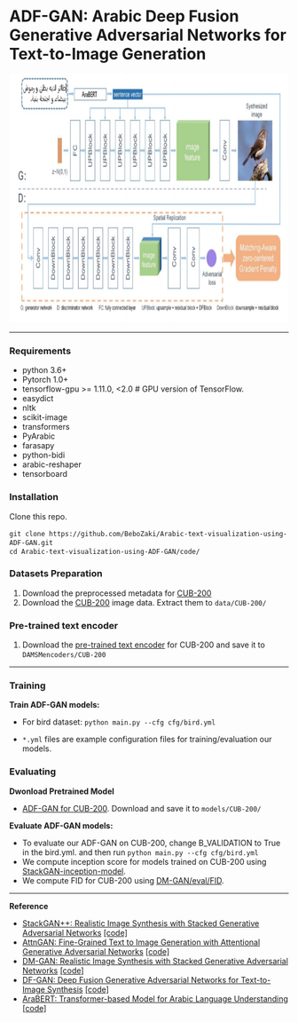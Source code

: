 # ADF-GAN: Arabic Deep Fusion Generative Adversarial Networks for Text-to-Image Generation

<img src="model.PNG" width="900px" height="448px"/>

---
### Requirements
- python 3.6+
- Pytorch 1.0+
- tensorflow-gpu  >= 1.11.0, <2.0 # GPU version of TensorFlow.
- easydict
- nltk
- scikit-image
- transformers
- PyArabic
- farasapy
- python-bidi
- arabic-reshaper
- tensorboard


### Installation
Clone this repo.
```
git clone https://github.com/BeboZaki/Arabic-text-visualization-using-ADF-GAN.git
cd Arabic-text-visualization-using-ADF-GAN/code/
```

### Datasets Preparation
1. Download the preprocessed metadata for [CUB-200](https://drive.google.com/drive/folders/137IXPY0rpRAh9rCsQTKQesrZ4lvvn5mx?usp=sharing)
2. Download the [CUB-200](http://www.vision.caltech.edu/visipedia/CUB-200-2011.html) image data. Extract them to `data/CUB-200/`

### Pre-trained text encoder
1. Download the [pre-trained text encoder](https://drive.google.com/file/d/17M9Xn5Nhk7DfMHY1_movO4MAw60UsvU1/view?usp=sharing) for CUB-200 and save it to `DAMSMencoders/CUB-200`

---
### Training
**Train ADF-GAN models:**
  - For bird dataset: `python main.py --cfg cfg/bird.yml`

- `*.yml` files are example configuration files for training/evaluation our models.

### Evaluating

**Dwonload Pretrained Model**
- [ADF-GAN for CUB-200](https://drive.google.com/file/d/14qv3kM-g0Hd1ZcfGlNyEnKAUUZhKr67u/view?usp=sharing). Download and save it to `models/CUB-200/`

**Evaluate ADF-GAN models:**

- To evaluate our ADF-GAN on CUB-200, change B_VALIDATION to True in the bird.yml. and then run `python main.py --cfg cfg/bird.yml`
- We compute inception score for models trained on CUB-200 using [StackGAN-inception-model](https://github.com/hanzhanggit/StackGAN-inception-model).
- We compute FID for CUB-200 using [DM-GAN/eval/FID](https://github.com/MinfengZhu/DM-GAN/tree/master/eval/FID). 

---
**Reference**
- [StackGAN++: Realistic Image Synthesis with Stacked Generative Adversarial Networks](https://arxiv.org/abs/1710.10916) [[code]](https://github.com/hanzhanggit/StackGAN-v2)
- [AttnGAN: Fine-Grained Text to Image Generation with Attentional Generative Adversarial Networks](https://openaccess.thecvf.com/content_cvpr_2018/papers/Xu_AttnGAN_Fine-Grained_Text_CVPR_2018_paper.pdf) [[code]](https://github.com/taoxugit/AttnGAN)
- [DM-GAN: Realistic Image Synthesis with Stacked Generative Adversarial Networks](https://arxiv.org/abs/1904.01310) [[code]](https://github.com/MinfengZhu/DM-GAN)
- [DF-GAN: Deep Fusion Generative Adversarial Networks for Text-to-Image Synthesis](https://arxiv.org/abs/2008.05865) [[code]](https://github.com/tobran/DF-GAN/tree/master/code)
- [AraBERT: Transformer-based Model for Arabic Language Understanding](https://arxiv.org/abs/2003.00104) [[code]](https://github.com/aub-mind/arabert)

